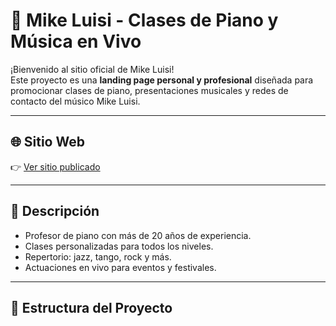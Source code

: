 # 🎹 Mike Luisi - Clases de Piano y Música en Vivo

¡Bienvenido al sitio oficial de Mike Luisi!  
Este proyecto es una **landing page personal y profesional** diseñada para promocionar clases de piano, presentaciones musicales y redes de contacto del músico Mike Luisi.

---

## 🌐 Sitio Web

👉 [Ver sitio publicado](https://mikeluisi.github.io/mikeluisi/)

---

## 📸 Descripción

- Profesor de piano con más de 20 años de experiencia.
- Clases personalizadas para todos los niveles.
- Repertorio: jazz, tango, rock y más.
- Actuaciones en vivo para eventos y festivales.

---

## 📁 Estructura del Proyecto

